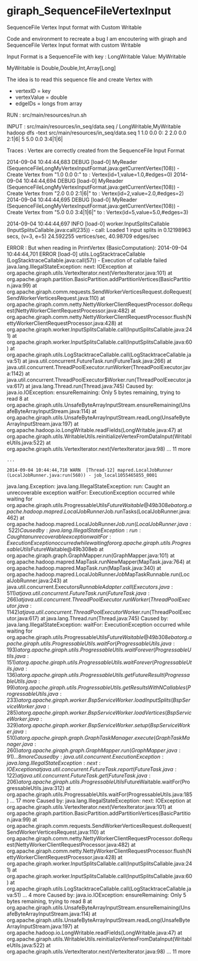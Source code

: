 giraph_SequenceFileVertexInput
==============================

SequenceFile Vertex Input format with Custom Writable

Code and environment to recreate a bug I am encoutering with giraph and SequenceFile Vertex Input format with custom Writable

Input Format is a SequenceFile with
key  : LongWritable
Value: MyWritable

MyWritable is Double,Double,Int,Array[Long]

The idea is to read this sequence file and create Vertex with
* vertexID = key
* vertexValue = double
* edgeIDs = longs from array

RUN : 
src/main/resources/run.sh

INPUT :  src/main/resources/in_seq/data.seq /  LongWritable,MyWritable
hadoop dfs -text src/main/resources/in_seq/data.seq
1 1.0	0.0	0:
2 2.0	0.0	2:1|6|
5 5.0	0.0	3:4|1|6|

Traces :
Vertex are correctly created from the SequenceFile Input Format

2014-09-04 10:44:44,683 DEBUG [load-0] MyReader (SequenceFileLongMyVertexInputFormat.java:getCurrentVertex(108)) - Create Vertex from "1.0	0.0	0:" to : Vertex(id=1,value=1.0,#edges=0)
2014-09-04 10:44:44,694 DEBUG [load-0] MyReader (SequenceFileLongMyVertexInputFormat.java:getCurrentVertex(108)) - Create Vertex from "2.0	0.0	2:1|6|" to : Vertex(id=2,value=2.0,#edges=2)
2014-09-04 10:44:44,695 DEBUG [load-0] MyReader (SequenceFileLongMyVertexInputFormat.java:getCurrentVertex(108)) - Create Vertex from "5.0	0.0	3:4|1|6|" to : Vertex(id=5,value=5.0,#edges=3)

2014-09-04 10:44:44,697 INFO  [load-0] worker.InputSplitsCallable (InputSplitsCallable.java:call(235)) - call: Loaded 1 input splits in 0.12198963 secs, (v=3, e=5) 24.592255 vertices/sec, 40.98709 edges/sec


ERROR : 
But when reading in PrintVertex (BasicComputation):
2014-09-04 10:44:44,701 ERROR [load-0] utils.LogStacktraceCallable (LogStacktraceCallable.java:call(57)) - Execution of callable failed
java.lang.IllegalStateException: next: IOException
	at org.apache.giraph.utils.VertexIterator.next(VertexIterator.java:101)
	at org.apache.giraph.partition.BasicPartition.addPartitionVertices(BasicPartition.java:99)
	at org.apache.giraph.comm.requests.SendWorkerVerticesRequest.doRequest(SendWorkerVerticesRequest.java:110)
	at org.apache.giraph.comm.netty.NettyWorkerClientRequestProcessor.doRequest(NettyWorkerClientRequestProcessor.java:482)
	at org.apache.giraph.comm.netty.NettyWorkerClientRequestProcessor.flush(NettyWorkerClientRequestProcessor.java:428)
	at org.apache.giraph.worker.InputSplitsCallable.call(InputSplitsCallable.java:241)
	at org.apache.giraph.worker.InputSplitsCallable.call(InputSplitsCallable.java:60)
	at org.apache.giraph.utils.LogStacktraceCallable.call(LogStacktraceCallable.java:51)
	at java.util.concurrent.FutureTask.run(FutureTask.java:266)
	at java.util.concurrent.ThreadPoolExecutor.runWorker(ThreadPoolExecutor.java:1142)
	at java.util.concurrent.ThreadPoolExecutor$Worker.run(ThreadPoolExecutor.java:617)
	at java.lang.Thread.run(Thread.java:745)
Caused by: java.io.IOException: ensureRemaining: Only 5 bytes remaining, trying to read 8
	at org.apache.giraph.utils.UnsafeByteArrayInputStream.ensureRemaining(UnsafeByteArrayInputStream.java:114)
	at org.apache.giraph.utils.UnsafeByteArrayInputStream.readLong(UnsafeByteArrayInputStream.java:197)
	at org.apache.hadoop.io.LongWritable.readFields(LongWritable.java:47)
	at org.apache.giraph.utils.WritableUtils.reinitializeVertexFromDataInput(WritableUtils.java:522)
	at org.apache.giraph.utils.VertexIterator.next(VertexIterator.java:98)
	... 11 more
	
	...
	
	2014-09-04 10:44:44,710 WARN  [Thread-12] mapred.LocalJobRunner (LocalJobRunner.java:run(560)) - job_local1055465855_0001
java.lang.Exception: java.lang.IllegalStateException: run: Caught an unrecoverable exception waitFor: ExecutionException occurred while waiting for org.apache.giraph.utils.ProgressableUtils$FutureWaitable@49b308eb
	at org.apache.hadoop.mapred.LocalJobRunner$Job.runTasks(LocalJobRunner.java:462)
	at org.apache.hadoop.mapred.LocalJobRunner$Job.run(LocalJobRunner.java:522)
Caused by: java.lang.IllegalStateException: run: Caught an unrecoverable exception waitFor: ExecutionException occurred while waiting for org.apache.giraph.utils.ProgressableUtils$FutureWaitable@49b308eb
	at org.apache.giraph.graph.GraphMapper.run(GraphMapper.java:101)
	at org.apache.hadoop.mapred.MapTask.runNewMapper(MapTask.java:764)
	at org.apache.hadoop.mapred.MapTask.run(MapTask.java:340)
	at org.apache.hadoop.mapred.LocalJobRunner$Job$MapTaskRunnable.run(LocalJobRunner.java:243)
	at java.util.concurrent.Executors$RunnableAdapter.call(Executors.java:511)
	at java.util.concurrent.FutureTask.run(FutureTask.java:266)
	at java.util.concurrent.ThreadPoolExecutor.runWorker(ThreadPoolExecutor.java:1142)
	at java.util.concurrent.ThreadPoolExecutor$Worker.run(ThreadPoolExecutor.java:617)
	at java.lang.Thread.run(Thread.java:745)
Caused by: java.lang.IllegalStateException: waitFor: ExecutionException occurred while waiting for org.apache.giraph.utils.ProgressableUtils$FutureWaitable@49b308eb
	at org.apache.giraph.utils.ProgressableUtils.waitFor(ProgressableUtils.java:193)
	at org.apache.giraph.utils.ProgressableUtils.waitForever(ProgressableUtils.java:151)
	at org.apache.giraph.utils.ProgressableUtils.waitForever(ProgressableUtils.java:136)
	at org.apache.giraph.utils.ProgressableUtils.getFutureResult(ProgressableUtils.java:99)
	at org.apache.giraph.utils.ProgressableUtils.getResultsWithNCallables(ProgressableUtils.java:233)
	at org.apache.giraph.worker.BspServiceWorker.loadInputSplits(BspServiceWorker.java:285)
	at org.apache.giraph.worker.BspServiceWorker.loadVertices(BspServiceWorker.java:329)
	at org.apache.giraph.worker.BspServiceWorker.setup(BspServiceWorker.java:510)
	at org.apache.giraph.graph.GraphTaskManager.execute(GraphTaskManager.java:260)
	at org.apache.giraph.graph.GraphMapper.run(GraphMapper.java:91)
	... 8 more
Caused by: java.util.concurrent.ExecutionException: java.lang.IllegalStateException: next: IOException
	at java.util.concurrent.FutureTask.report(FutureTask.java:122)
	at java.util.concurrent.FutureTask.get(FutureTask.java:206)
	at org.apache.giraph.utils.ProgressableUtils$FutureWaitable.waitFor(ProgressableUtils.java:312)
	at org.apache.giraph.utils.ProgressableUtils.waitFor(ProgressableUtils.java:185)
	... 17 more
Caused by: java.lang.IllegalStateException: next: IOException
	at org.apache.giraph.utils.VertexIterator.next(VertexIterator.java:101)
	at org.apache.giraph.partition.BasicPartition.addPartitionVertices(BasicPartition.java:99)
	at org.apache.giraph.comm.requests.SendWorkerVerticesRequest.doRequest(SendWorkerVerticesRequest.java:110)
	at org.apache.giraph.comm.netty.NettyWorkerClientRequestProcessor.doRequest(NettyWorkerClientRequestProcessor.java:482)
	at org.apache.giraph.comm.netty.NettyWorkerClientRequestProcessor.flush(NettyWorkerClientRequestProcessor.java:428)
	at org.apache.giraph.worker.InputSplitsCallable.call(InputSplitsCallable.java:241)
	at org.apache.giraph.worker.InputSplitsCallable.call(InputSplitsCallable.java:60)
	at org.apache.giraph.utils.LogStacktraceCallable.call(LogStacktraceCallable.java:51)
	... 4 more
Caused by: java.io.IOException: ensureRemaining: Only 5 bytes remaining, trying to read 8
	at org.apache.giraph.utils.UnsafeByteArrayInputStream.ensureRemaining(UnsafeByteArrayInputStream.java:114)
	at org.apache.giraph.utils.UnsafeByteArrayInputStream.readLong(UnsafeByteArrayInputStream.java:197)
	at org.apache.hadoop.io.LongWritable.readFields(LongWritable.java:47)
	at org.apache.giraph.utils.WritableUtils.reinitializeVertexFromDataInput(WritableUtils.java:522)
	at org.apache.giraph.utils.VertexIterator.next(VertexIterator.java:98)
	... 11 more

